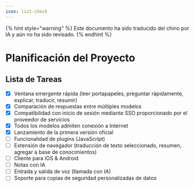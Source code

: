 ```yaml
---
icon: list-check
---
```


{% hint style="warning" %}
Este documento ha sido traducido del chino por IA y aún no ha sido revisado.
{% endhint %}

# Planificación del Proyecto

## Lista de Tareas

* [x] Ventana emergente rápida (leer portapapeles, preguntar rápidamente, explicar, traducir, resumir)
* [x] Comparación de respuestas entre múltiples modelos
* [x] Compatibilidad con inicio de sesión mediante SSO proporcionado por el proveedor de servicios
* [x] Todos los modelos admiten conexión a Internet
* [x] Lanzamiento de la primera versión oficial
* [ ] Funcionalidad de plugins (JavaScript)
* [ ] Extensión de navegador (traducción de texto seleccionado, resumen, agregar a base de conocimientos)
* [ ] Cliente para iOS & Android
* [ ] Notas con IA
* [ ] Entrada y salida de voz (llamada con IA)
* [ ] Soporte para copias de seguridad personalizadas de datos